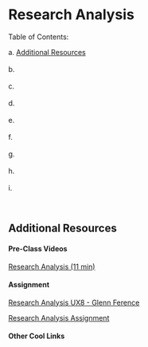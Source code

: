 # Research Analysis

Table of Contents:  

a. [Additional Resources](#Additional-Resources)  <br>  
b. [](#)  <br>  
c. [](#)  <br>  
d. [](#)  <br>  
e. [](#)  <br>  
f. [](#)  <br>  
g. [](#)  <br>  
h. [](#)  <br>  
i. [](#)  <br>    

<br>


## Additional Resources

#### Pre-Class Videos

[Research Analysis (11 min)](https://youtu.be/IaTaR-rkeWo)   


#### Assignment

[Research Analysis UX8 - Glenn Ference](https://www.youtube.com/watch?v=YE4pAqrYnmk&feature=youtu.be)  

[Research Analysis Assignment](https://docs.google.com/document/d/1KYaI_Qt3C-N4Q7F4Wjgg8o14Y3OfX6CJDd6AZM2y6-k/edit)  

#### Other Cool Links


<br>